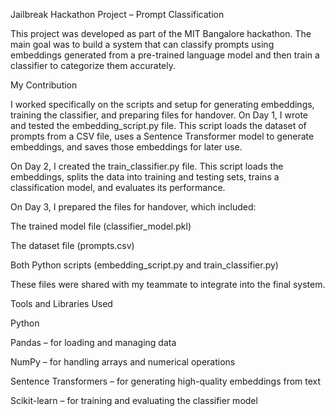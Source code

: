 Jailbreak Hackathon Project – Prompt Classification

This project was developed as part of the MIT Bangalore hackathon.
The main goal was to build a system that can classify prompts using embeddings generated from a pre-trained language model and then train a classifier to categorize them accurately.

My Contribution

I worked specifically on the scripts and setup for generating embeddings, training the classifier, and preparing files for handover.
On Day 1, I wrote and tested the embedding_script.py file. This script loads the dataset of prompts from a CSV file, uses a Sentence Transformer model to generate embeddings, and saves those embeddings for later use.

On Day 2, I created the train_classifier.py file. This script loads the embeddings, splits the data into training and testing sets, trains a classification model, and evaluates its performance.

On Day 3, I prepared the files for handover, which included:

The trained model file (classifier_model.pkl)

The dataset file (prompts.csv)

Both Python scripts (embedding_script.py and train_classifier.py)

These files were shared with my teammate  to integrate into the final system.

Tools and Libraries Used

Python

Pandas – for loading and managing data

NumPy – for handling arrays and numerical operations

Sentence Transformers – for generating high-quality embeddings from text

Scikit-learn – for training and evaluating the classifier model













